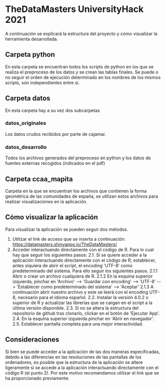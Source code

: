 # TheDataMasters UniversityHack 2021
A continuación se explicará la estructura del proyecto y cómo visualizar la herramienta desarrollada.

## Carpeta python
En esta carpeta se encuentran todos los scripts de python en los que se realiza el preproceso de los datos y se crean las tablas finales. Se puede o no seguir el orden de ejecución determinado en los nombres de los mismos scripts, son independientes entre sí.

## Carpeta datos
En esta carpeta hay a su vez dos subcarpetas
### datos_originales
Los datos crudos recibidos por parte de cajamar.
### datos_desarrollo
Todos los archivos generados del preproceso en python y los datos de fuentes externas recogidos (indicados en el pdf)

## Carpeta ccaa_mapita
Carpeta en la que se encuentran los archivos que contienen la forma geométrica de las comunidades de españa, se utilizan estos archivos para realizar visualizaciones en la aplicación.

## Cómo visualizar la aplicación
Para visualizar la aplicación se pueden seguir dos métodos.
1. Utilizar el link de acceso que se inserta a continuación:  https://datamasters.shinyapps.io/TheDataMasters/
2. Acceder interactuando directamente con el código de R. Para lo cual hay que seguir los siguientes pasos:
  2.1. Si se quiere acceder a la aplicación interactuando directamente con el código de R, establecer, antes siquiera de abrir el script, el encoding 'UTF-8' como predeterminado del 		sistema. Para ello seguir los siguientes pasos.
    2.1.1 Abrir o crear un archivo cualquiera de R.
    2.1.2 En la esquina superior izquierda, pinchar en 'Archivo' --> 'Guardar con encoding' --> 'UTF-8' --> 'Establecer como predeterminado del sistema' --> 'Aceptar'
    2.1.3 A continuación abrir nuestro archivo y este se leerá con el encoding UTF-8, necesario para el idioma español.
  2.2. Instalar la versión 4.0.2 o superior de R y actualizar las librerías que se cargan en el script a la última versión disponible.
  2.3. Si no se altera la estructura del repositorio de github tras clonarlo, clickar en el botón de 'Ejecutar App'.
  2.4. En la esquina superior izquierda pinchar en 'Abrir en navegador'.
  2.5. Establecer pantalla completa para una mejor interactividad.

## Consideraciones
Si bien se puede acceder a la aplicación de las dos maneras especificadas, debido a las diferencias en las resoluciones de las pantallas de los ordenadores, es posible que la estructura de la aplicación se altere ligeramente si se accede a la aplicación interactuando directamente con el código R (el punto 2). Por este motivo recomendamos utilizar el link que se ha proporcionado previamente. 

